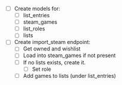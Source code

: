 - [ ] Create models for:
  - [ ] list_entries
  - [ ] steam_games
  - [ ] list_roles
  - [ ] lists
- [ ] Create import_steam endpoint:
  - [ ] Get owned and wishlist
  - [ ] Load into steam_games if not present
  - [ ] If no lists exists, create it.
    - [ ] Set role
  - [ ] Add games to lists (under list_entries)